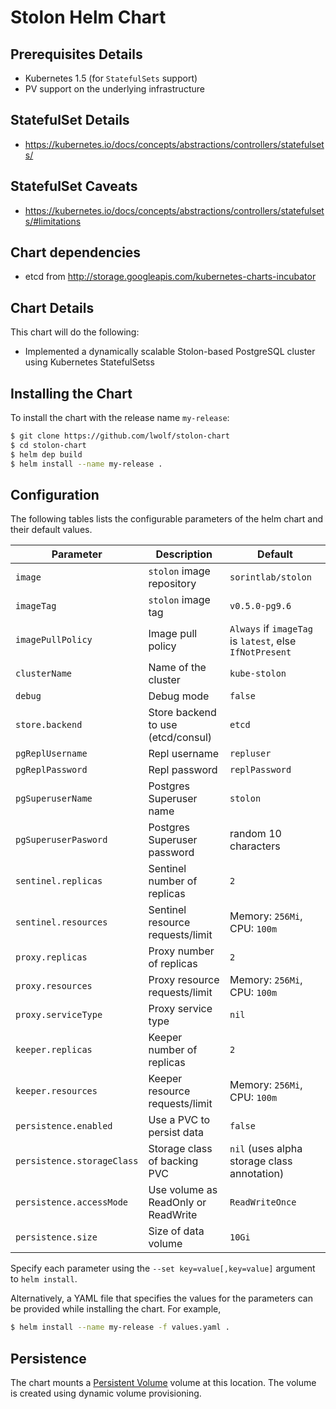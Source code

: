 # Stolon Helm Chart

## Prerequisites Details
* Kubernetes 1.5 (for `StatefulSets` support)
* PV support on the underlying infrastructure

## StatefulSet Details
* https://kubernetes.io/docs/concepts/abstractions/controllers/statefulsets/

## StatefulSet Caveats
* https://kubernetes.io/docs/concepts/abstractions/controllers/statefulsets/#limitations


## Chart dependencies
* etcd from http://storage.googleapis.com/kubernetes-charts-incubator


## Chart Details
This chart will do the following:

* Implemented a dynamically scalable Stolon-based PostgreSQL cluster using Kubernetes StatefulSetss

## Installing the Chart

To install the chart with the release name `my-release`:

```bash
$ git clone https://github.com/lwolf/stolon-chart
$ cd stolon-chart
$ helm dep build
$ helm install --name my-release .
```

## Configuration

The following tables lists the configurable parameters of the helm chart and their default values.

| Parameter                  | Description                                | Default                                                    |
| -----------------------    | ----------------------------------         | ---------------------------------------------------------- |
| `image`                    | `stolon` image repository                  | `sorintlab/stolon`                                         |
| `imageTag`                 | `stolon` image tag                         | `v0.5.0-pg9.6`                                             |
| `imagePullPolicy`          | Image pull policy                          | `Always` if `imageTag` is `latest`, else `IfNotPresent`    |
| `clusterName`              | Name of the cluster                        | `kube-stolon`                                              |
| `debug`                    | Debug mode                                 | `false`                                                    |
| `store.backend`            | Store backend to use (etcd/consul)         | `etcd`                                                     |
| `pgReplUsername`           | Repl username                              | `repluser`                                                 |
| `pgReplPassword`           | Repl password                              | `replPassword`                                             |
| `pgSuperuserName`          | Postgres Superuser name                    | `stolon`                                                   |
| `pgSuperuserPasword`       | Postgres Superuser password                | random 10 characters                                       |
| `sentinel.replicas`        | Sentinel number of replicas                | `2`                                                        |
| `sentinel.resources`       | Sentinel resource requests/limit           | Memory: `256Mi`, CPU: `100m`                               |
| `proxy.replicas`           | Proxy number of replicas                   | `2`                                                        |
| `proxy.resources`          | Proxy resource requests/limit              | Memory: `256Mi`, CPU: `100m`                               |
| `proxy.serviceType`        | Proxy service type                         | `nil`                                                        |
| `keeper.replicas`          | Keeper number of replicas                  | `2`                                                        |
| `keeper.resources`         | Keeper resource requests/limit             | Memory: `256Mi`, CPU: `100m`                               |
| `persistence.enabled`      | Use a PVC to persist data                  | `false`                                                     |
| `persistence.storageClass` | Storage class of backing PVC               | `nil` (uses alpha storage class annotation)                |
| `persistence.accessMode`   | Use volume as ReadOnly or ReadWrite        | `ReadWriteOnce`                                            |
| `persistence.size`         | Size of data volume                        | `10Gi`                                                      |

Specify each parameter using the `--set key=value[,key=value]` argument to `helm install`.

Alternatively, a YAML file that specifies the values for the parameters can be provided while installing the chart. For example,

```bash
$ helm install --name my-release -f values.yaml .
```

## Persistence

The chart mounts a [Persistent Volume](http://kubernetes.io/docs/user-guide/persistent-volumes/) volume at this location. The volume is created using dynamic volume provisioning.